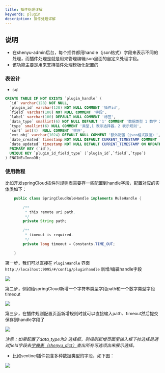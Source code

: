 ```yaml
---
title: 插件处理详解
keywords: plugin
description: 插件处理详解
---
```


## 说明

* 在shenyu-admin后台，每个插件都用handle（json格式）字段来表示不同的处理，而插件处理是就是用来管理编辑json里面的自定义处理字段。
* 该功能主要是用来支持插件处理模板化配置的

### 表设计

* sql
```sql
CREATE TABLE IF NOT EXISTS `plugin_handle` (
  `id` varchar(128) NOT NULL,
  `plugin_id` varchar(128) NOT NULL COMMENT '插件id',
  `field` varchar(100) NOT NULL COMMENT '字段',
  `label` varchar(100) DEFAULT NULL COMMENT '标签',
  `data_type` smallint(6) NOT NULL DEFAULT '1' COMMENT '数据类型 1 数字 2 字符串 3 下拉框',
  `type` smallint(6) NULL COMMENT '类型,1 表示选择器，2 表示规则',
  `sort` int(4)  NULL COMMENT '排序',
  `ext_obj` varchar(1024) DEFAULT NULL COMMENT '额外配置（json格式数据）',
  `date_created` timestamp NOT NULL DEFAULT CURRENT_TIMESTAMP COMMENT '创建时间',
  `date_updated` timestamp NOT NULL DEFAULT CURRENT_TIMESTAMP ON UPDATE CURRENT_TIMESTAMP COMMENT '更新时间',
  PRIMARY KEY (`id`),
  UNIQUE KEY `plugin_id_field_type` (`plugin_id`,`field`,`type`)
) ENGINE=InnoDB;
```

### 使用教程

比如开发springCloud插件时规则表需要存一些配置到handle字段，配置对应的实体类如下：

```java
    public class SpringCloudRuleHandle implements RuleHandle {
    
        /**
         * this remote uri path.
         */
        private String path;
    
        /**
         * timeout is required.
         */
        private long timeout = Constants.TIME_OUT;
        
    }
```

第一步，我们可以直接在 `PluginHandle` 界面 `http://localhost:9095/#/config/pluginhandle` 新增/编辑handle字段

![](/img/shenyu/basicConfig/pluginHandle/01.png)

第二步，例如给springCloud新增一个字符串类型字段path和一个数字类型字段timeout

![](/img/shenyu/basicConfig/pluginHandle/02.png)

第三步，在插件规则配置页面新增规则时就可以直接输入path、timeout然后提交保存到handle字段了

![](https://yu199195.github.io/images/soul/springcloud-rule-handle.png)

*注意：如果配置了data_type为3 选择框，则规则新增页面里输入框下拉选择是通过field字段去[字典表（shenyu_dict）](../dictionary-management)查出所有可选项出来展示选择。*

* 比如sentinel插件包含多种数据类型的字段，如下图：

![](https://yu199195.github.io/images/soul/sentinel-rule-handle.png)
